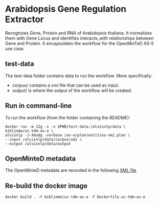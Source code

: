 # Arabidopsis Gene Regulation Extractor
Recognizes Gene, Protein and RNA of Arabidopsis thaliana. It normalizes them with Gene Locus and identifies interacts_with relationships between Gene and Protein. It encapsulates the workflow for the OpenMinTeD AS-E use case.


## test-data
The test-data folder contains data to run the workflow. More specifically:
* corpus/ contains a xmi file that can be used as input.
* output/ is where the output of the workflow will be created.

<!--- ## test-data
The test-data folder contains data to run the workflow. More specifically:
* corpus/ contains the input data (i.g., pubmed corpus)
    * pubmed_result_2.xml is an input corpus from PubMed abstract.
    * fulltext/html is a corpus from any html file.
    * corpus2000_12012017.txt is a corpus from Web Of Knowledge website.
* output/ is where the output of the will be strored.
    * /alvisnlp/data/output/ is the output directory
      * entities.txt is the main output file with Gene, Protein and RNA entities annotations
      * savedrecs.txt is an output parameter to export metadata of the documents
      * relationsgroup.txt is an output file with relations between entities annotations
--->

## Run in command-line
To run the workflow (from the folder containing the README):

```
docker run -m 12g -i -v $PWD/test-data:/alvisnlp/data \
bibliome/uc-tdm-as-e \
alvisnlp -J-Xmx8g -verbose /as-e/plan/entities-xmi.plan \
--input /alvisnlp/data/corpus/xmi \
--output /alvisnlp/data/output
```


<!---```
docker run -i --rm -v $PWD/test-data:/alvisnlp/data -a stderr \
bibliome/uc-tdm-as-e \
alvisnlp org.bibliome.alvisnlp.modules.uc-tmd-as-e \
--input /alvisnlp/data/corpus/pubmed_result_2.xml \
--output /alvisnlp/data/output  \
--param:readhtml=/alvisnlp/data/corpus/fulltext/html \
--param:readWoK=/alvisnlp/data/corpus/corpus2000_12012017.txt
```
--->

<!---
In a general way , the OMTD command for this component will look like this:
docker run -i --rm -v $PWD/test-data:[FOLDER/WHERE/TO/MOUNT] -a stderr \
bibliome/uc-tdm-as-e \
alvisnlp org.bibliome.alvisnlp.modules.uc-tmd-as-e \
--input [FOLDER/WHERE/TO/MOUNT]/corpus/pubmed_result_2.xml \
--output entities.txt  \
--param:readhtml=[FOLDER/TO/MOUNT]/corpus/fulltext/html \
--param:readWoK=[FOLDER/TO/MOUNT]/corpus/corpus2000_12012017.txt \
--param:exportDocument=sectionsWOK+PubMed.txt \
--param:output_fixed_relations=relationsgroup.txt \
--param:outputDir=[FOLDER/TO/MOUNT]/output/
```
--->

<!--- ```sudo docker run -i --rm -v $PWD/test-data/:/as-e/data as-e-docker alvisnlp -verbose -J "-Xmx30g" 
-alias readPubMed /as-e/data/alvisir2_corpus/pubmed_result-2.xml \
-alias readhtml /as-e/data/alvisir2_corpus/fulltext/html \
-alias readWoK /as-e/data/alvisir2_corpus/corpus2000_12012017.txt \
-alias exportDocument /as-e/data/output/sectionsWOK+PubMed.txt \
-alias output_fixed_relations /as-e/data/output/relationsgroup.txt \
-alias output_fixed_entities /as-e/data/output/entities.txt \
/as-e/plan/entities.plan
``` --->

## OpenMinteD metadata

The OpenMinteD metadata are recorded in the following [XML file](arabidopsis-gene-regulation-extractor.xml)

## Re-build the docker image

```docker build . -t bibliome/uc-tdm-as-e -f Dockerfile.uc-tdm-as-e```
